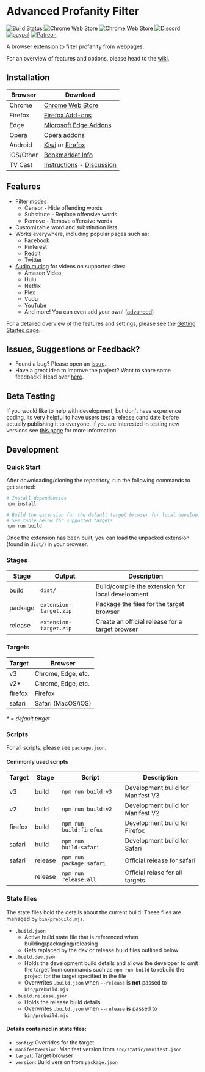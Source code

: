 # Advanced Profanity Filter
[![Build Status](https://flat.badgen.net/travis/richardfrost/AdvancedProfanityFilter/master)](https://travis-ci.com/richardfrost/AdvancedProfanityFilter)
[![Chrome Web Store](https://flat.badgen.net/chrome-web-store/users/piajkpdbaniagacofgklljacgjhefjeh?color=blue)](https://chrome.google.com/webstore/detail/advanced-profanity-filter/piajkpdbaniagacofgklljacgjhefjeh)
[![Chrome Web Store](https://flat.badgen.net/chrome-web-store/stars/piajkpdbaniagacofgklljacgjhefjeh?color=blue)](https://chrome.google.com/webstore/detail/advanced-profanity-filter/piajkpdbaniagacofgklljacgjhefjeh)
[![Discord](https://flat.badgen.net/badge/icon/discord?icon=discord&label)](https://discord.com/invite/MpE5Z3f)
[![paypal](https://flat.badgen.net/badge/paypal/donate/FFC439)](https://www.paypal.com/cgi-bin/webscr?cmd=_s-xclick&hosted_button_id=XFL36QJY752R6&source=url)
[![Patreon](https://flat.badgen.net/badge/icon/patreon/F96854?icon=patreon&label)](https://www.patreon.com/richardfrost)

A browser extension to filter profanity from webpages.

For an overview of features and options, please head to the [wiki](https://github.com/richardfrost/AdvancedProfanityFilter/wiki).

## Installation
| Browser | Download |
|---------|----------|
| Chrome  | [Chrome Web Store](https://chrome.google.com/webstore/detail/advanced-profanity-filter/piajkpdbaniagacofgklljacgjhefjeh) |
| Firefox | [Firefox Add-ons](https://addons.mozilla.org/firefox/addon/advanced_profanity_filter) |
| Edge    | [Microsoft Edge Addons](https://microsoftedge.microsoft.com/addons/detail/lhnbdlbhcokmgpjenkjolnhdnkphnkam) |
| Opera   | [Opera addons](https://addons.opera.com/en/extensions/details/advanced-profanity-filter/) |
| Android | [Kiwi](https://play.google.com/store/apps/details?id=com.kiwibrowser.browser) or [Firefox](https://github.com/richardfrost/AdvancedProfanityFilter/issues/243#issuecomment-726218625) |
| iOS/Other | [Bookmarklet Info](https://github.com/richardfrost/AdvancedProfanityFilter/wiki/Bookmarklet) |
| TV Cast | [Instructions](https://github.com/richardfrost/AdvancedProfanityFilter/wiki/Audio#watch-on-tv) - [Discussion](https://github.com/richardfrost/AdvancedProfanityFilter/issues/206) |

## Features
* Filter modes
    * Censor - Hide offending words
    * Substitute - Replace offensive words
    * Remove - Remove offensive words
* Customizable word and substitution lists
* Works everywhere, including popular pages such as:
    * Facebook
    * Pinterest
    * Reddit
    * Twitter
* [Audio muting](https://github.com/richardfrost/AdvancedProfanityFilter/wiki/Audio) for videos on supported sites:
    * Amazon Video
    * Hulu
    * Netflix
    * Plex
    * Vudu
    * YouTube
    * And more! You can even add your own! ([advanced](https://github.com/richardfrost/AdvancedProfanityFilter/wiki/Custom-Audio-Muting-Site))

For a detailed overview of the features and settings, please see the [Getting Started page](https://github.com/richardfrost/AdvancedProfanityFilter/wiki).

## Issues, Suggestions or Feedback?
* Found a bug? Please open an [issue](https://github.com/richardfrost/AdvancedProfanityFilter/issues/new).
* Have a great idea to improve the project? Want to share some feedback? Head over [here](https://goo.gl/forms/LTqFpJ0mCTsrgGgf2).

## Beta Testing
If you would like to help with development, but don't have experience coding, its very helpful to have users test a release candidate before actually publishing it to everyone. If you are interested in testing new versions see [this page](https://github.com/richardfrost/AdvancedProfanityFilter/wiki/Beta-Testing) for more information.

## Development
### Quick Start
After downloading/cloning the repository, run the following commands to get started:

```sh
# Install dependencies
npm install

# Build the extension for the default target browser for local development
# See table below for supported targets
npm run build
```
Once the extension has been built, you can load the unpacked extension (found in `dist/`) in your browser.

### Stages
| Stage   | Output                 | Description                                       |
|---------|------------------------|---------------------------------------------------|
| build   | `dist/`                | Build/compile the extension for local development |
| package | `extension-target.zip` | Package the files for the target browser          |
| release | `extension-target.zip` | Create an official release for a target browser   |

### Targets
| Target  | Browser            |
|---------|--------------------|
| v3      | Chrome, Edge, etc. |
| v2*     | Chrome, Edge, etc. |
| firefox | Firefox            |
| safari  | Safari (MacOS/iOS) |

_* = default target_

### Scripts
For all scripts, please see `package.json`.

#### Commonly used scripts
| Target  | Stage   | Script                   | Description                       |
|---------|---------|--------------------------|-----------------------------------|
| v3      | build   | `npm run build:v3`       | Development build for Manifest V3 |
| v2      | build   | `npm run build:v2`       | Development build for Manifest V2 |
| firefox | build   | `npm run build:firefox`  | Development build for Firefox     |
| safari  | build   | `npm run build:safari`   | Development build for Safari      |
| safari  | release | `npm run package:safari` | Official release for safari       |
|         | release | `npm run release:all`    | Official relase for all targets   |

### State files
The state files hold the details about the current build. These files are managed by `bin/prebuild.mjs`.
- `.build.json`
  - Active build state file that is referenced when building/packaging/releasing
  - Gets replaced by the dev or release build files outlined below
- `.build.dev.json`
  - Holds the development build details and allows the developer to omit the target from commands such as `npm run build` to rebuild the project for the target specified in the file
  - Overwrites `.build.json` when `--release` is **not** passed to `bin/prebuild.mjs`
- `.build.release.json`
  - Holds the release build details
  - Overwrites `.build.json` when `--release` **is** passed to `bin/prebuild.mjs`

#### Details contained in state files:
- `config`: Overrides for the target
- `manifestVersion`: Manifest version from `src/static/manifest.json`
- `target`: Target browser
- `version`: Build version from `package.json`
